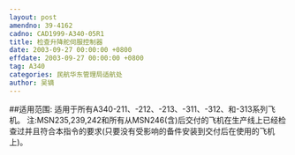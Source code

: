 ```yaml
---
layout: post
amendno: 39-4162
cadno: CAD1999-A340-05R1
title: 检查升降舵伺服控制器
date: 2003-09-27 00:00:00 +0800
effdate: 2003-09-27 00:00:00 +0800
tag: A340
categories: 民航华东管理局适航处
author: 吴镝
---
```


##适用范围:
适用于所有A340-211、-212、-213、-311、-312、和-313系列飞机。
注:MSN235,239,242和所有从MSN246(含)后交付的飞机在生产线上已经检查过并且符合本指令的要求(只要没有受影响的备件安装到交付后在使用的飞机上)。

